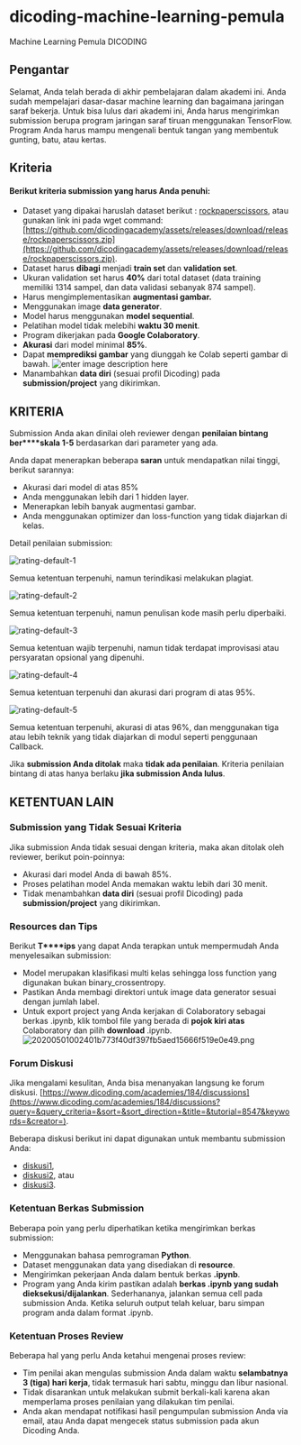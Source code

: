 # dicoding-machine-learning-pemula
Machine Learning Pemula DICODING

## Pengantar
Selamat, Anda telah berada di akhir pembelajaran dalam akademi ini. Anda sudah mempelajari dasar-dasar machine learning dan bagaimana jaringan saraf bekerja. Untuk bisa lulus dari akademi ini, Anda harus mengirimkan submission berupa program jaringan saraf tiruan menggunakan TensorFlow. Program Anda harus mampu mengenali bentuk tangan yang membentuk gunting, batu, atau kertas.

## Kriteria
#### Berikut kriteria submission yang harus Anda penuhi:

-   Dataset yang dipakai haruslah dataset berikut : [rockpaperscissors](https://github.com/dicodingacademy/assets/releases/download/release/rockpaperscissors.zip), atau gunakan link ini pada wget command: [https://github.com/dicodingacademy/assets/releases/download/release/rockpaperscissors.zip](https://github.com/dicodingacademy/assets/releases/download/release/rockpaperscissors.zip).
-   Dataset harus **dibagi** menjadi **train set** dan **validation set**.
-   Ukuran validation set harus **40%** dari total dataset (data training memiliki 1314 sampel, dan data validasi sebanyak 874 sampel).
-   Harus mengimplementasikan **augmentasi gambar.**
-   Menggunakan image **data generator**.
-   Model harus menggunakan **model sequential**.
-   Pelatihan model tidak melebihi **waktu 30 menit**.
-   Program dikerjakan pada **Google Colaboratory**.
-   **Akurasi** dari model minimal **85%**.
-   Dapat **memprediksi gambar** yang diunggah ke Colab seperti gambar di bawah.
![enter image description here](https://d17ivq9b7rppb3.cloudfront.net/original/academy/202004302318257ec23b834046174a7d426680e488905e.png)
- Manambahkan **data diri** (sesuai profil Dicoding) pada **submission/project** yang dikirimkan.

## KRITERIA

Submission Anda akan dinilai oleh reviewer dengan **penilaian bintang** **ber****skala 1-5** berdasarkan dari parameter yang ada.

Anda dapat menerapkan beberapa **saran** untuk mendapatkan nilai tinggi, berikut sarannya:

-   Akurasi dari model di atas 85%
-   Anda menggunakan lebih dari 1 hidden layer.
-   Menerapkan lebih banyak augmentasi gambar.
-   Anda menggunakan optimizer dan loss-function yang tidak diajarkan di kelas.

Detail penilaian submission:

![rating-default-1](https://dicoding-web-img.sgp1.cdn.digitaloceanspaces.com/original/submission-rating-badge/rating-default-1.png "rating-default-1")

Semua ketentuan terpenuhi, namun terindikasi melakukan plagiat.

![rating-default-2](https://dicoding-web-img.sgp1.cdn.digitaloceanspaces.com/original/submission-rating-badge/rating-default-2.png "rating-default-2")

Semua ketentuan terpenuhi, namun penulisan kode masih perlu diperbaiki.

![rating-default-3](https://dicoding-web-img.sgp1.cdn.digitaloceanspaces.com/original/submission-rating-badge/rating-default-3.png "rating-default-3")

Semua ketentuan wajib terpenuhi, namun tidak terdapat improvisasi atau persyaratan opsional yang dipenuhi.

![rating-default-4](https://dicoding-web-img.sgp1.cdn.digitaloceanspaces.com/original/submission-rating-badge/rating-default-4.png "rating-default-4")

Semua ketentuan terpenuhi dan akurasi dari program di atas 95%.

![rating-default-5](https://dicoding-web-img.sgp1.cdn.digitaloceanspaces.com/original/submission-rating-badge/rating-default-5.png "rating-default-5")

Semua ketentuan terpenuhi, akurasi di atas 96%, dan menggunakan tiga atau lebih teknik yang tidak diajarkan di modul seperti penggunaan Callback.

Jika **submission Anda ditolak** maka **tidak ada penilaian**. Kriteria penilaian bintang di atas hanya berlaku **jika submission Anda lulus**.

## KETENTUAN LAIN

### Submission yang Tidak Sesuai Kriteria

Jika submission Anda tidak sesuai dengan kriteria, maka akan ditolak oleh reviewer, berikut poin-poinnya:

-   Akurasi dari model Anda di bawah 85%.
-   Proses pelatihan model Anda memakan waktu lebih dari 30 menit.
-   Tidak menambahkan **data diri** (sesuai profil Dicoding) pada **submission/project** yang dikirimkan.

  

### Resources dan Tips

Berikut **T****ips** yang dapat Anda terapkan untuk mempermudah Anda menyelesaikan submission:

-   Model merupakan klasifikasi multi kelas sehingga loss function yang digunakan bukan binary_crossentropy.
-   Pastikan Anda membagi direktori untuk image data generator sesuai dengan jumlah label.
-   Untuk export project yang Anda kerjakan di Colaboratory sebagai berkas .ipynb, klik tombol file yang berada di **pojok kiri atas** Colaboratory dan pilih **download** .ipynb.  
    ![20200501002401b773f40df397fb5aed15666f519e0e49.png](https://d17ivq9b7rppb3.cloudfront.net/original/academy/20200501002401b773f40df397fb5aed15666f519e0e49.png)

  

### Forum Diskusi

Jika mengalami kesulitan, Anda bisa menanyakan langsung ke forum diskusi. [https://www.dicoding.com/academies/184/discussions](https://www.dicoding.com/academies/184/discussions?query=&query_criteria=&sort=&sort_direction=&title=&tutorial=8547&keywords=&creator=).

Beberapa diskusi berikut ini dapat digunakan untuk membantu submission Anda:

-   [diskusi1](https://www.dicoding.com/academies/184/discussions/68117),[](https://www.dicoding.com/academies/184/discussions/50629)
-   [diskusi2](https://www.dicoding.com/academies/184/discussions/50629), atau[](https://www.dicoding.com/academies/184/discussions/51999)
-   [diskusi3](https://www.dicoding.com/academies/184/discussions/51999).

  

### Ketentuan Berkas Submission

Beberapa poin yang perlu diperhatikan ketika mengirimkan berkas submission:

-   Menggunakan bahasa pemrograman **Python**.
-   Dataset menggunakan data yang disediakan di **resource**.
-   Mengirimkan pekerjaan Anda dalam bentuk berkas **.ipynb**.
-   Program yang Anda kirim pastikan adalah **berkas .ipynb yang sudah dieksekusi/dijalankan**. Sederhananya, jalankan semua cell pada submission Anda. Ketika seluruh output telah keluar, baru simpan program anda dalam format .ipynb.

  

### Ketentuan Proses Review

Beberapa hal yang perlu Anda ketahui mengenai proses review:

-   Tim penilai akan mengulas submission Anda dalam waktu **selambatnya 3 (tiga) hari kerja**, tidak termasuk hari sabtu, minggu dan libur nasional.
-   Tidak disarankan untuk melakukan submit berkali-kali karena akan memperlama proses penilaian yang dilakukan tim penilai.
-   Anda akan mendapat notifikasi hasil pengumpulan submission Anda via email, atau Anda dapat mengecek status submission pada akun Dicoding Anda.